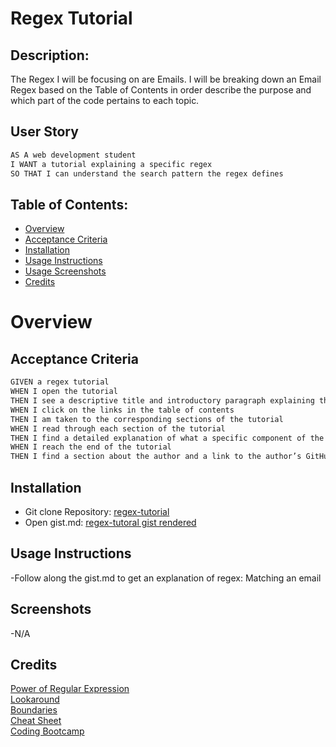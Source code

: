 # Regex Tutorial
  
## Description:
The Regex I will be focusing on are Emails. I will be breaking down an Email Regex based on the Table of Contents in order describe the purpose and which part of the code pertains to each topic. 

## User Story
```md
AS A web development student
I WANT a tutorial explaining a specific regex
SO THAT I can understand the search pattern the regex defines
```

## Table of Contents:
- [Overview](#Overview)
- [Acceptance Criteria](#acceptance-criteria)
- [Installation](#installation)
- [Usage Instructions](#usage-instructions) 
- [Usage Screenshots](#screenshots)
- [Credits](#credits)  

# Overview

## Acceptance Criteria
```md
GIVEN a regex tutorial
WHEN I open the tutorial
THEN I see a descriptive title and introductory paragraph explaining the purpose of the tutorial, a summary describing the regex featured in the tutorial, a table of contents linking to different sections that break down each component of the regex and explain what it does, and a section about the author with a link to the author’s GitHub profile
WHEN I click on the links in the table of contents
THEN I am taken to the corresponding sections of the tutorial
WHEN I read through each section of the tutorial
THEN I find a detailed explanation of what a specific component of the regex does
WHEN I reach the end of the tutorial
THEN I find a section about the author and a link to the author’s GitHub profile
```

## Installation
- Git clone Repository: [regex-tutorial](https://github.com/RyanSKang/regex-tutorial)    
- Open gist.md: [regex-tutoral gist rendered](https://gist.github.com/RyanSKang/c9335294d3874756133740c31d85dfc2)

## Usage Instructions
 -Follow along the gist.md to get an explanation of regex: Matching an email

## Screenshots
-N/A

## Credits
[Power of Regular Expression](https://www.hallme.com/blog/the-power-of-regular-expressions/)  
[Lookaround](https://www.regular-expressions.info/lookaround.html)  
[Boundaries](https://www.regular-expressions.info/wordboundaries.html)  
[Cheat Sheet](https://www.rexegg.com/regex-quickstart.html)  
[Coding Bootcamp](https://coding-boot-camp.github.io/full-stack/computer-science/regex-tutorial)  




